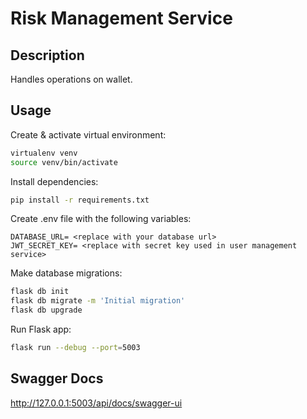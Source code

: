 # Risk Management Service

## Description

Handles operations on wallet.

## Usage

Create & activate virtual environment:

```bash
virtualenv venv
source venv/bin/activate
```

Install dependencies:

```bash
pip install -r requirements.txt
```

Create .env file with the following variables:

```text
DATABASE_URL= <replace with your database url>
JWT_SECRET_KEY= <replace with secret key used in user management service>
```

Make database migrations:

```bash
flask db init
flask db migrate -m 'Initial migration'
flask db upgrade
```

Run Flask app:

```bash
flask run --debug --port=5003
```

## Swagger Docs

<http://127.0.0.1:5003/api/docs/swagger-ui>
